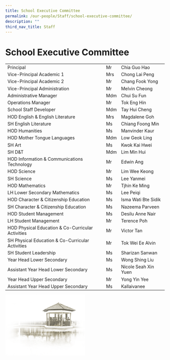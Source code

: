 ```yaml
---
title: School Executive Committee
permalink: /our-people/Staff/school-executive-committee/
description: ""
third_nav_title: Staff
---
```

# **School Executive Committee**

|  	|  	|  	|
|---	|---	|---	|
| Principal 	| Mr 	| Chia Guo Hao 	|
| Vice-Principal Academic 1 	| Mrs 	| Chong Lai Peng 	|
| Vice-Principal Academic 2 	| Mr 	| Chang Fook Yong 	|
| Vice-Principal Administration  	| Mr  	| Melvin Cheong  	|
| Administrative Manager 	| Mdm 	| Chui Su Fun 	|
| Operations Manager 	| Mr 	| Tok Eng Hin 	|
| School Staff Developer  	| Mdm 	| Tay Hui Cheng  	|
| HOD English & English Literature 	| Mrs 	| Magdalene Goh 	|
| SH English Literature 	| Ms 	| Chiang Foong Min 	|
| HOD Humanities 	| Ms 	| Manvinder Kaur 	|
| HOD Mother Tongue Languages 	| Mdm 	| Low Geok Ling 	|
| SH Art 	| Ms  	| Kwok Kai Hwei   	|
| SH D&T  	| Mdm  	| Lim Min Hui   	|
| HOD Information & Communications Technology 	| Mr 	| Edwin Ang 	|
| HOD Science 	| Mr 	| Lim Wee Keong 	|
| SH Science  	| Ms 	| Lee Yanmei  	|
| HOD Mathematics 	| Mr 	| Tjhin Ke Ming 	|
| LH Lower Secondary Mathematics 	| Ms 	| Lee Peiqi 	|
| HOD Character & Citizenship Education 	| Ms 	| Isma Wati Bte Sidik 	|
| SH Character & Citizenship Education 	| Ms 	| Nazeema Parveen 	|
| HOD Student Management 	| Ms 	| Desilu Anne Nair 	|
| LH Student Management 	| Mr 	| Terence Poh 	|
| HOD Physical Education & Co-Curricular Activities 	| Mr 	| Victor Tan 	|
| SH Physical Education & Co-Curricular Activities 	| Mr 	| Tok Wei Ee Alvin 	|
| SH Student Leadership 	| Ms 	| Sharizan Sanwan 	|
| Year Head Lower Secondary 	| Ms 	| Wong Shing Liu 	|
| Assistant Year Head Lower Secondary 	| Ms 	| Nicole Seah Xin Yuen 	|
| Year Head Upper Secondary 	| Mr 	| Yong Yin Yee 	|
| Assistant Year Head Upper Secondary  	| Ms 	| Kallaivanee 	|

<img src="/images/pavilion.png" 
     style="width:50%">